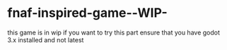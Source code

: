 # fnaf-inspired-game--WIP-
this game is in wip
if you want to try this part ensure that you have godot 3.x installed and not latest
